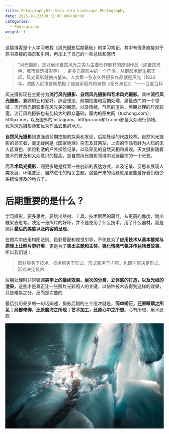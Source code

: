 ```yaml
---
title: Phtotgraphy01——Step into Landscape Photography
date: 2025-10-23T00:31:00.000+08:00
categories:
  - Photography
weight: 1
---
```

这篇博客是个人学习教程《风光摄影后期基础》的学习笔记，其中有很多直接对于原书直接的摘录和引用，再加上了自己的一些总结和感悟

> "风光摄影，是以展现自然风光之美为主要创作题材的原创作品（如自然景色、城市建筑摄影等） ，是多元摄影中的一个门类。从摄影术诞生那天起，风光摄影就独占鳌头。人类第一张永久性摄影作品就是风光（1826年，法国人尼埃普斯拍摄了他自家窗外的景物《窗外景色》）"——百度百科

风光摄影现在主要分为**流行风光摄影、自然风光摄影和艺术风光摄影**。其中**流行风光摄影**，兼顾职业和爱好，综合想法、前期拍摄和后期处理，是最热门的一个领域；流行风光摄影重在风光美的展现，以及情绪、气氛的渲染，后期处理的尺度较宽。流行风光摄影也有比较大的群众基础，国内的图虫网（tuchong.com）、500px.me，以及国外的Instagram、500px.com和1x.com都是大众流行领域、优秀风光摄影师和优秀作品云集的地方。

**自然风光摄影**则更强调前期拍摄的探索和发现，后期处理的尺度较窄。自然风光摄影的领军者，毫无疑问是《国家地理》杂志及其网站，上面的作品有鲜为人知的无人区景色、惊险刺激的户外探险记录，以及罕见的自然天相和景观。天文摄影随着技术的普及和大众意识的提高，是自然风光摄影领域中发展最快的一个分支。

而**艺术风光摄影**，则更多地是探索一些创新的表达方式，以及记录、反思和展现人类发展、环境变迁、自然进化的相关主题。这些严肃的话题就是这些爱好者们很少系统性涉及的地方了。

# 后期重要的是什么？

学习摄影，要多思考，要跳出器材、工具、技术层面的羁绊，从更高的角度，跳出框架去思考。决定一张照片的好坏，并不是使用了什么技术，用了什么器材，而是照片**最后的美感以及内容的呈现**。

在照片中应用构图法则、色彩搭配和视觉引导，不仅是为了**应用技术从基本框架与原理上让照片更好看**，更是为了**突出主题和主体，强化情感气氛并传达场景故事**。所以我们说：

> 器材服务于技术，技术服务于形式，形式服务于内容。也即内容决定形式，形式决定技术

后期处理时非常强调**美学上的最终效果、层次的分离、立体感的打造，以及光线的渲染**，这些才是真正让一张照片光彩照人的关键，以何种技术去得到这样的效果，只是难易之分，反而是次要的

最后引用泰罗的一句话阐述，摄影后期的三个层次就是，**简单矫正，还原眼睛之所见；局部修饰，还原脑海之所现；艺术加工，还原心中之所想**。心有所想，用术还原

![过曝的光线反而营造出了光线灿烂的效果](image-20251022232533928.png "《冰川幻境》——Thomas看看世界")
